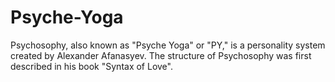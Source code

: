 # Psyche-Yoga
Psychosophy, also known as "Psyche Yoga" or "PY," is a personality system created by Alexander Afanasyev. The structure of Psychosophy was first described in his book "Syntax of Love".
